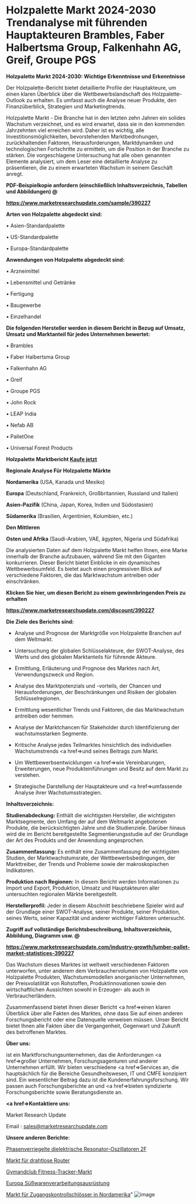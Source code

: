# Holzpalette Markt 2024-2030 Trendanalyse mit führenden Hauptakteuren Brambles, Faber Halbertsma Group, Falkenhahn AG, Greif, Groupe PGS

<strong>Holzpalette Markt 2024-2030: Wichtige Erkenntnisse und Erkenntnisse</strong>

Der Holzpalette-Bericht bietet detaillierte Profile der Hauptakteure, um einen klaren Überblick über die Wettbewerbslandschaft des Holzpalette-Outlook zu erhalten. Es umfasst auch die Analyse neuer Produkte, den Finanzüberblick, Strategien und Marketingtrends.

Holzpalette Markt - Die Branche hat in den letzten zehn Jahren ein solides Wachstum verzeichnet, und es wird erwartet, dass sie in den kommenden Jahrzehnten viel erreichen wird. Daher ist es wichtig, alle Investitionsmöglichkeiten, bevorstehenden Marktbedrohungen, zurückhaltenden Faktoren, Herausforderungen, Marktdynamiken und technologischen Fortschritte zu ermitteln, um die Position in der Branche zu stärken. Die vorgeschlagene Untersuchung hat alle oben genannten Elemente analysiert, um dem Leser eine detaillierte Analyse zu präsentieren, die zu einem erwarteten Wachstum in seinem Geschäft anregt.



<strong><b>PDF-Beispielkopie anfordern (einschließlich Inhaltsverzeichnis, Tabellen und Abbildungen) @ </b></strong>

<strong><a href=https://www.marketresearchupdate.com/sample/390227>

<strong>https://www.marketresearchupdate.com/sample/390227</u></a></strong></strong>



<strong>Arten von Holzpalette abgedeckt sind:</strong>

• Asien-Standardpalette

• US-Standardpalette

• Europa-Standardpalette



<strong>Anwendungen von Holzpalette abgedeckt sind:</strong>

• Arzneimittel

• Lebensmittel und Getränke

• Fertigung

• Baugewerbe

• Einzelhandel



<strong>Die folgenden Hersteller werden in diesem Bericht in Bezug auf Umsatz, Umsatz und Marktanteil für jedes Unternehmen bewertet:</strong>

• Brambles

• Faber Halbertsma Group

• Falkenhahn AG

• Greif

• Groupe PGS

• John Rock

• LEAP India

• Nefab AB

• PalletOne

• Universal Forest Products



<strong>Holzpalette Marktbericht <a href=https://www.marketresearchupdate.com/buynow/390227>Kaufe jetzt</a></strong>



<strong>Regionale Analyse Für Holzpalette Märkte</strong>



<strong>Nordamerika</strong> (USA, Kanada und Mexiko)



<strong>Europa</strong> (Deutschland, Frankreich, Großbritannien, Russland und Italien)



<strong>Asien-Pazifik</strong> (China, Japan, Korea, Indien und Südostasien)



<strong>Südamerika</strong> (Brasilien, Argentinien, Kolumbien, etc.)



<strong>Den Mittleren</strong> 

<strong>Osten und Afrika</strong> (Saudi-Arabien, VAE, ägypten, Nigeria und Südafrika)

Die analysierten Daten auf dem Holzpalette Markt helfen Ihnen, eine Marke innerhalb der Branche aufzubauen, während Sie mit den Giganten konkurrieren. Dieser Bericht bietet Einblicke in ein dynamisches Wettbewerbsumfeld. Es bietet auch einen progressiven Blick auf verschiedene Faktoren, die das Marktwachstum antreiben oder einschränken.



<strong>Klicken Sie hier, um diesen Bericht zu einem gewinnbringenden Preis zu erhalten
</strong>

<strong><a href=https://www.marketresearchupdate.com/discount/390227>https://www.marketresearchupdate.com/discount/390227</b></u></strong></a>



<strong>Die Ziele des Berichts sind:</strong>

- Analyse und Prognose der Marktgröße von Holzpalette Branchen auf dem Weltmarkt.

- Untersuchung der globalen Schlüsselakteure, der SWOT-Analyse, des Werts und des globalen Marktanteils für führende Akteure.

- Ermittlung, Erläuterung und Prognose des Marktes nach Art, Verwendungszweck und Region.

- Analyse des Marktpotenzials und -vorteils, der Chancen und Herausforderungen, der Beschränkungen und Risiken der globalen Schlüsselregionen.

- Ermittlung wesentlicher Trends und Faktoren, die das Marktwachstum antreiben oder hemmen.

- Analyse der Marktchancen für Stakeholder durch Identifizierung der wachstumsstarken Segmente.

- Kritische Analyse jedes Teilmarktes hinsichtlich des individuellen Wachstumstrends <a href=>und</a> seines Beitrags zum Markt.

- Um Wettbewerbsentwicklungen <a href=>wie</a> Vereinbarungen, Erweiterungen, neue Produkteinführungen und Besitz auf dem Markt zu verstehen.

- Strategische Darstellung der Hauptakteure und <a href=>umfas</a>sende Analyse ihrer Wachstumsstrategien.



<strong>Inhaltsverzeichnis:</strong>



<strong>Studienabdeckung:</strong> Enthält die wichtigsten Hersteller, die wichtigsten Marktsegmente, den Umfang der auf dem Weltmarkt angebotenen Produkte, die berücksichtigten Jahre und die Studienziele. Darüber hinaus wird die im Bericht bereitgestellte Segmentierungsstudie auf der Grundlage der Art des Produkts und der Anwendung angesprochen.



<strong>Zusammenfassung:</strong> Es enthält eine Zusammenfassung der wichtigsten Studien, der Marktwachstumsrate, der Wettbewerbsbedingungen, der Markttreiber, der Trends und Probleme sowie der makroskopischen Indikatoren.



<strong>Produktion nach Regionen:</strong> In diesem Bericht werden Informationen zu Import und Export, Produktion, Umsatz und Hauptakteuren aller untersuchten regionalen Märkte bereitgestellt.



<strong>Herstellerprofil:</strong> Jeder in diesem Abschnitt beschriebene Spieler wird auf der Grundlage einer SWOT-Analyse, seiner Produkte, seiner Produktion, seines Werts, seiner Kapazität und anderer wichtiger Faktoren untersucht.



<strong><b>Zugriff auf vollständige Berichtsbeschreibung, Inhaltsverzeichnis, Abbildung, Diagramm usw. @ </b></strong>

<strong><a href=https://www.marketresearchupdate.com/industry-growth/lumber-pallet-market-statistices-390227>https://www.marketresearchupdate.com/industry-growth/lumber-pallet-market-statistices-390227</a></strong>

Das Wachstum dieses Marktes ist weltweit verschiedenen Faktoren unterworfen, unter anderem dem Verbrauchervolumen von Holzpalette von Holzpalette Produkten, Wachstumsmodellen anorganischer Unternehmen, der Preisvolatilität von Rohstoffen, Produktinnovationen sowie den wirtschaftlichen Aussichten sowohl in Erzeuger- als auch in Verbraucherländern.

Zusammenfassend bietet Ihnen dieser Bericht <a href=>einen</a> klaren Überblick über alle Fakten des Marktes, ohne dass Sie auf einen anderen Forschungsbericht oder eine Datenquelle verweisen müssen. Unser Bericht bietet Ihnen alle Fakten über die Vergangenheit, Gegenwart und Zukunft des betroffenen Marktes.



<strong>Über uns:</strong>

 ist ein Marktforschungsunternehmen, das die Anforderungen <a href=>großer</a> Unternehmen, Forschungsagenturen und anderer Unternehmen erfüllt. Wir bieten verschiedene <a href=>Services</a> an, die hauptsächlich für die Bereiche Gesundheitswesen, IT und CMFE konzipiert sind. Ein wesentlicher Beitrag dazu ist die Kundenerfahrungsforschung. Wir passen auch Forschungsberichte an und <a href=>bieten</a> syndizierte Forschungsberichte sowie Beratungsdienste an.



<strong><a href=>Kontaktiere uns:</a></strong>

Market Research Update

Email : sales@marketresearchupdate.com



<strong>Unsere anderen Berichte:</strong>

<a href=https://www.linkedin.com/pulse/phase-locked-dielectric-resonator-oscillators-2f>Phasenverriegelte dielektrische Resonator-Oszillatoren 2F</a>

<a href=https://www.linkedin.com/pulse/wireless-router-market-size-emerging-trends>Markt für drahtlose Router</a>

<a href=https://www.linkedin.com/pulse/gymandclub-fitness-trackers-market-outlooks>Gymandclub Fitness-Tracker-Markt</a>

<a href=https://www.linkedin.com/pulse/europe-confectionery-candy-processing-equipment>Europa Süßwarenverarbeitungsausrüstung</a>

<a href=https://www.linkedin.com/pulse/north-america-access-control-locks-market-2023-data-analysis>Markt für Zugangskontrollschlösser in Nordamerika</a>"
![image](https://github.com/Gayatrikarjule/Market-Analysis-361/assets/97346546/1f9ef1b5-afa0-4451-a270-dd48dddb245e)
